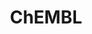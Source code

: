 ---
layout: default
bigquery: https://console.cloud.google.com/bigquery?p=patents-public-data&d=ebi_chembl&page=dataset
citation: '"The ChEMBL database in 2017." Anna Gaulton, Anne Hersey, Michał Nowotka,
  A Patrícia Bento, Jon Chambers, David Mendez, Prudence Mutowo, Francis Atkinson,
  Louisa J Bellis, Elena Cibrián-Uhalte, Mark Davies, Nathan Dedman, Anneli Karlsson,
  María Paula Magariños, John P Overington, George Papadatos, Ines Smit, Andrew R
  Leach Nucleic acids Research (2017) 45 (Database Issue), D945-D954'
contributors: European Bioinformatics Institute
cost: None
description: ChEMBL Data is a manually curated database of small molecules used in
  drug discovery, including information about existing patented drugs.
documentation: 'schema: https://www.ebi.ac.uk/chembl/db_schema


  '
last_edit: 04/12/2022, 05:49:30
location: https://console.cloud.google.com/marketplace/product/google_patents_public_datasets/chembl
maintained_by: EMBL-EBI, an outstation of European Molecular Biology Laboratory
related_publications: '

  ChEMBL: towards direct deposition of bioassay data.


  Mendez D, Gaulton A, Bento AP, Chambers J, De Veij M, Félix E, Magariños MP, Mosquera
  JF, Mutowo P, Nowotka M, Gordillo-Marañón M, Hunter F, Junco L, Mugumbate G, Rodriguez-Lopez
  M, Atkinson F, Bosc N, Radoux CJ, Segura-Cabrera A, Hersey A, Leach AR.


  — Nucleic Acids Res. 2019; 47(D1):D930-D940. doi: 10.1093/nar/gky1075

  '
schema_fields:
- text_value
- assay_organism
- bto_id
- molecular_species
- who_extra
- targrel_id
- prodrug
- annotation
- mutation
- idx
- isoform
- toid
- biocomp_id
- irac_class_id
- smid
- binding_site_comment
- target_desc
- tid
- level3
- site_id
- cidx
- parent_go_id
- activity_id
- published_value
- enzyme_tid
- parenteral
- set_name
- standard_relation
- mechanism_comment
- src_id
- structure_type
- met_conversion
- last_active
- standard_flag
- cell_source_organism
- go_id
- cx_logp
- standard_value
- parent_type
- std_act_id
- ap_id
- value
- sei
- volume
- molsyn_id
- applicant_full_name
- company
- topical
- irac_code
- cell_description
- db_source
- bao_format
- domain_description
- updated_on
- route
- site_name
- authors
- mw_monoisotopic
- end_position
- uberon_id
- warning_year
- mecref_id
- relationship
- caloha_id
- approval_date
- l4
- qed_weighted
- protclasssyn_id
- publication_number
- domain_id
- mol_frac_id
- year
- level1
- cx_most_apka
- uo_units
- usan_stem_id
- comp_go_id
- domain_type
- warning_country
- confidence
- indref_id
- db_version
- level4_description
- rgid
- drug_product_flag
- active_ingredient
- ddd_comment
- acd_most_bpka
- synonyms
- ridx
- normal_range_min
- ddd_units
- canonical_smiles
- journal
- dosage_form
- ref_type
- drug_record_id
- issue
- relationship_type
- assay_type
- level1_description
- mol_atc_id
- homologue
- who_name
- domain_name
- assay_tissue
- prediction_method
- curated_by
- co_stem_id
- actsm_id
- src_compound_id
- met_id
- drug_substance_flag
- aspect
- tissue_id
- source
- acd_logd
- parent_id
- published_units
- tid_fixed
- polymer_flag
- usan_stem
- res_stem_id
- component_id
- psa
- hbd_lipinski
- max_phase_for_ind
- aromatic_rings
- parameter_type
- organism
- hbd
- usan_substem
- subgroup
- clo_id
- name
- mechanism_of_action
- molfile
- rtb
- standard_type
- definition
- frac_code
- molregno
- oral
- black_box_warning
- short_name
- stem
- drugind_id
- warning_id
- hba_lipinski
- l7
- level5
- mw_freebase
- source_domain_id
- version
- bao_endpoint
- doi
- assay_id
- selectivity_comment
- normal_range_max
- prod_pat_id
- record_id
- result_flag
- standard_inchi
- variant_id
- mol_irac_id
- atc_code
- published_type
- cell_source_tissue
- usan_year
- doc_type
- predbind_id
- stem_class
- site_residues
- stat
- relation
- pref_name
- l1
- submission_date
- comments
- assay_tax_id
- acd_most_apka
- product_id
- efo_id
- previous_company
- l2
- assay_subcellular_fraction
- aidx
- accession
- src_short_name
- met_comment
- as_id
- major_class
- cell_source_tax_id
- updated_by
- syn_type
- pchembl_value
- cpd_str_alert_id
- helm_notation
- assay_class_id
- target_mapping
- hrac_code
- cx_logd
- enzyme_name
- dosed_ingredient
- compd_id
- withdrawn_class
- protein_class_synonym
- cellosaurus_id
- assay_param_id
- ass_cls_map_id
- parent_molregno
- metref_id
- tax_id
- standard_upper_value
- ddd_id
- published_relation
- bao_id
- num_ro5_violations
- pubmed_id
- mec_id
- standard_units
- start_position
- sitecomp_id
- patent_id
- withdrawn_country
- chebi_par_id
- frac_class_id
- level2
- action_type
- class_level
- full_molformula
- strength
- sequence_md5sum
- withdrawn_reason
- mc_target_accession
- chirality
- path
- withdrawn_year
- ddd_value
- cx_most_bpka
- assay_test_type
- efo_term
- mc_target_name
- mesh_id
- direct_interaction
- trade_name
- level3_description
- patent_expire_date
- compound_key
- level4
- abstract
- ref_id
- creation_date
- disease_efficacy
- confidence_score
- log_id
- title
- le
- last_page
- num_lipinski_ro5_violations
- sequence
- country
- src_description
- hba
- assay_desc
- src_assay_id
- ad_type
- label
- standard_text_value
- level2_description
- delist_flag
- alert_id
- status
- ref_url
- ro3_pass
- activity_count
- therapeutic_flag
- relationship_desc
- protein_class_desc
- cl_lincs_id
- formulation_id
- downgraded
- standard_inchi_key
- activity_comment
- alert_set_id
- assay_strain
- warning_type
- l3
- first_in_class
- alert_name
- l5
- mc_target_type
- type
- compound_name
- l8
- alogp
- substrate_record_id
- parameter_value
- natural_product
- assay_source
- orig_description
- hrac_class_id
- job_id
- patent_no
- priority
- ddd_admr
- mesh_heading
- chembl_id
- upper_value
- mc_organism
- units
- withdrawn_flag
- pathway_key
- mol_hrac_id
- warnref_id
- molecular_mechanism
- comp_class_id
- qudt_units
- potential_duplicate
- research_stem
- compsyn_id
- tbl
- component_synonym
- num_alerts
- component_type
- pathway_id
- class_type
- entity_type
- cell_id
- assay_cell_type
- nda_type
- heavy_atoms
- molecule_type
- target_type
- availability_type
- acd_logp
- description
- inorganic_flag
- smarts
- full_mwt
- first_page
- first_approval
- indication_class
- ingredient
- cell_ontology_id
- bei
- curation_comment
- mc_tax_id
- max_phase
- active_molregno
- warning_description
- innovator_company
- cell_name
- lle
- species_group_flag
- l6
- patent_use_code
- data_validity_comment
- warning_class
- protein_class_id
- targcomp_id
- related_tid
- metabolite_record_id
- entity_id
- doc_id
- usan_stem_definition
- assay_category
- oc_id
shortname: chembl
tags:
- biotechnology
- health
- chemical
- bioinformatics
- medical
terms_of_use: CC BY-SA 3.0
title: ChEMBL
uuid: e232a192-965c-4ec9-904c-155b6dfe56c5
---